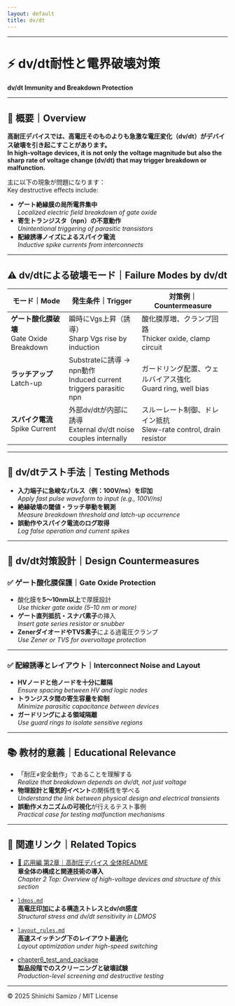 ```yaml
---
layout: default
title: dv/dt
---
```


---

# ⚡ dv/dt耐性と電界破壊対策
**dv/dt Immunity and Breakdown Protection**

---

## 📘 概要｜Overview

**高耐圧デバイスでは、高電圧そのものよりも急激な電圧変化（dv/dt）がデバイス破壊を引き起こすことがあります。**  
**In high-voltage devices, it is not only the voltage magnitude but also the sharp rate of voltage change (dv/dt) that may trigger breakdown or malfunction.**

主に以下の現象が問題になります：  
Key destructive effects include:

- **ゲート絶縁膜の局所電界集中**  
  *Localized electric field breakdown of gate oxide*
- **寄生トランジスタ（npn）の不意動作**  
  *Unintentional triggering of parasitic transistors*
- **配線誘導ノイズによるスパイク電流**  
  *Inductive spike currents from interconnects*

---

## ⚠️ dv/dtによる破壊モード｜Failure Modes by dv/dt

| モード｜Mode | 発生条件｜Trigger | 対策例｜Countermeasure |
|----------------|---------------------|-------------------------|
| **ゲート酸化膜破壊**<br>Gate Oxide Breakdown | 瞬時にVgs上昇（誘導）<br>Sharp Vgs rise by induction | 酸化膜厚増、クランプ回路<br>Thicker oxide, clamp circuit |
| **ラッチアップ**<br>Latch-up | Substrateに誘導 → npn動作<br>Induced current triggers parasitic npn | ガードリング配置、ウェルバイアス強化<br>Guard ring, well bias |
| **スパイク電流**<br>Spike Current | 外部dv/dtが内部に誘導<br>External dv/dt noise couples internally | スルーレート制御、ドレイン抵抗<br>Slew-rate control, drain resistor |

---

## 🧪 dv/dtテスト手法｜Testing Methods

- **入力端子に急峻なパルス（例：100V/ns）を印加**  
  *Apply fast pulse waveform to input (e.g., 100V/ns)*  
- **絶縁破壊の閾値・ラッチ挙動を観測**  
  *Measure breakdown threshold and latch-up occurrence*  
- **誤動作やスパイク電流のログ取得**  
  *Log false operation and current spikes*

---

## 🔧 dv/dt対策設計｜Design Countermeasures

### ✅ ゲート酸化膜保護｜Gate Oxide Protection

- 酸化膜を**5〜10nm以上**で厚膜設計  
  *Use thicker gate oxide (5–10 nm or more)*
- **ゲート直列抵抗・スナバ素子**の挿入  
  *Insert gate series resistor or snubber*
- **ZenerダイオードやTVS素子**による過電圧クランプ  
  *Use Zener or TVS for overvoltage protection*

---

### ✅ 配線誘導とレイアウト｜Interconnect Noise and Layout

- **HVノードと他ノードを十分に離隔**  
  *Ensure spacing between HV and logic nodes*
- **トランジスタ間の寄生容量を抑制**  
  *Minimize parasitic capacitance between devices*
- **ガードリングによる領域隔離**  
  *Use guard rings to isolate sensitive regions*

---

## 📚 教材的意義｜Educational Relevance

- 「耐圧≠安全動作」であることを理解する  
  *Realize that breakdown depends on dv/dt, not just voltage*
- **物理設計と電気的イベント**の関係性を学べる  
  *Understand the link between physical design and electrical transients*
- **誤動作メカニズムの可視化**が行えるテスト事例  
  *Practical case for testing malfunction mechanisms*

---

## 🔗 関連リンク｜Related Topics

- [📘 応用編 第2章｜高耐圧デバイス 全体README](../d_chapter2_high_voltage_devices/README.md)  
  **章全体の構成と関連技術の導入**  
  *Chapter 2 Top: Overview of high-voltage devices and structure of this section*
  
- [`ldmos.md`](./ldmos.md)  
  **高電圧印加による構造ストレスとdv/dt感度**  
  *Structural stress and dv/dt sensitivity in LDMOS*

- [`layout_rules.md`](./layout_rules.md)  
  **高速スイッチング下のレイアウト最適化**  
  *Layout optimization under high-speed switching*

- [chapter6_test_and_package](../chapter6_test_and_package/)  
  **製品段階でのスクリーニングと破壊試験**  
  *Production-level screening and destructive testing*

---

© 2025 Shinichi Samizo / MIT License

